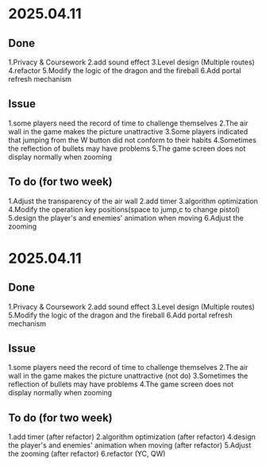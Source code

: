 # 2025.04.11

## Done

1.Privacy & Coursework
2.add sound effect
3.Level design (Multiple routes)
4.refactor
5.Modify the logic of the dragon and the fireball
6.Add portal refresh mechanism

## Issue

1.some players need the record of time to challenge themselves
2.The air wall in the game makes the picture unattractive
3.Some players indicated that jumping from the W button did not conform to their habits
4.Sometimes the reflection of bullets may have problems
5.The game screen does not display normally when zooming

## To do (for two week)

1.Adjust the transparency of the air wall
2.add timer
3.algorithm optimization
4.Modify the operation key positions(space to jump,c to change pistol)
5.design the player's and enemies' animation when moving
6.Adjust the zooming
# 2025.04.11

## Done

1.Privacy & Coursework
2.add sound effect
3.Level design (Multiple routes)
5.Modify the logic of the dragon and the fireball
6.Add portal refresh mechanism

## Issue

1.some players need the record of time to challenge themselves
2.The air wall in the game makes the picture unattractive (not do)
3.Sometimes the reflection of bullets may have problems
4.The game screen does not display normally when zooming

## To do (for two week)

1.add timer (after refactor)
2.algorithm optimization (after refactor)
4.design the player's and enemies' animation when moving (after refactor)
5.Adjust the zooming (after refactor)
6.refactor (YC, QW)
